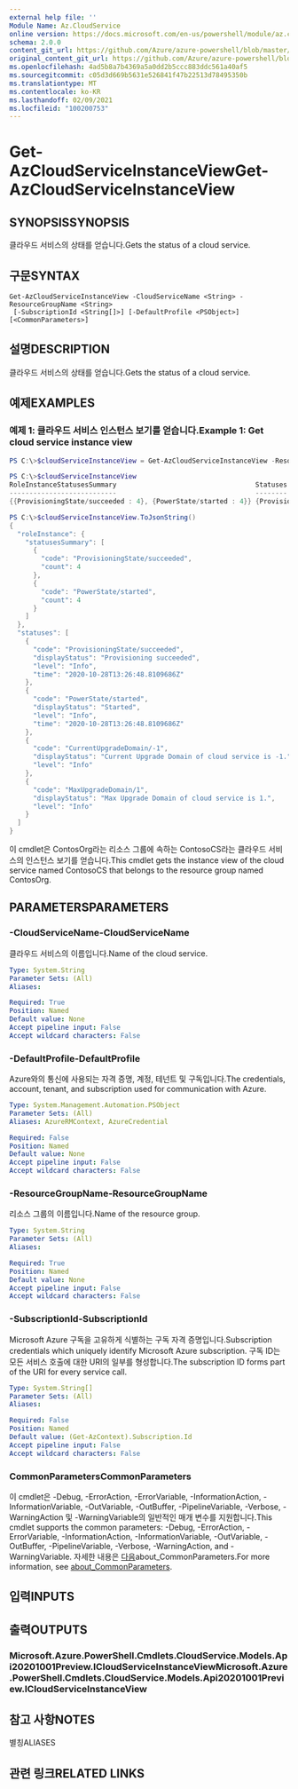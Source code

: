 ```yaml
---
external help file: ''
Module Name: Az.CloudService
online version: https://docs.microsoft.com/en-us/powershell/module/az.cloudservice/get-azcloudserviceinstanceview
schema: 2.0.0
content_git_url: https://github.com/Azure/azure-powershell/blob/master/src/CloudService/help/Get-AzCloudServiceInstanceView.md
original_content_git_url: https://github.com/Azure/azure-powershell/blob/master/src/CloudService/help/Get-AzCloudServiceInstanceView.md
ms.openlocfilehash: 4ad5b8a7b4369a5a0dd2b5ccc883ddc561a40af5
ms.sourcegitcommit: c05d3d669b5631e526841f47b22513d78495350b
ms.translationtype: MT
ms.contentlocale: ko-KR
ms.lasthandoff: 02/09/2021
ms.locfileid: "100200753"
---
```

# <span data-ttu-id="3af75-101">Get-AzCloudServiceInstanceView</span><span class="sxs-lookup"><span data-stu-id="3af75-101">Get-AzCloudServiceInstanceView</span></span>

## <span data-ttu-id="3af75-102">SYNOPSIS</span><span class="sxs-lookup"><span data-stu-id="3af75-102">SYNOPSIS</span></span>
<span data-ttu-id="3af75-103">클라우드 서비스의 상태를 얻습니다.</span><span class="sxs-lookup"><span data-stu-id="3af75-103">Gets the status of a cloud service.</span></span>

## <span data-ttu-id="3af75-104">구문</span><span class="sxs-lookup"><span data-stu-id="3af75-104">SYNTAX</span></span>

```
Get-AzCloudServiceInstanceView -CloudServiceName <String> -ResourceGroupName <String>
 [-SubscriptionId <String[]>] [-DefaultProfile <PSObject>] [<CommonParameters>]
```

## <span data-ttu-id="3af75-105">설명</span><span class="sxs-lookup"><span data-stu-id="3af75-105">DESCRIPTION</span></span>
<span data-ttu-id="3af75-106">클라우드 서비스의 상태를 얻습니다.</span><span class="sxs-lookup"><span data-stu-id="3af75-106">Gets the status of a cloud service.</span></span>

## <span data-ttu-id="3af75-107">예제</span><span class="sxs-lookup"><span data-stu-id="3af75-107">EXAMPLES</span></span>

### <span data-ttu-id="3af75-108">예제 1: 클라우드 서비스 인스턴스 보기를 얻습니다.</span><span class="sxs-lookup"><span data-stu-id="3af75-108">Example 1: Get cloud service instance view</span></span>
```powershell
PS C:\>$cloudServiceInstanceView = Get-AzCloudServiceInstanceView -ResourceGroupName "ContosOrg" -CloudServiceName "ContosoCS"

PS C:\>$cloudServiceInstanceView
RoleInstanceStatusesSummary                                   Statuses
---------------------------                                   --------
{{ProvisioningState/succeeded : 4}, {PowerState/started : 4}} {Provisioning succeeded, Started, Current Upgrade Domain of cloud service is -1., Max Upgrade Domain of cloud service is 1.}

PS C:\>$cloudServiceInstanceView.ToJsonString()
{
  "roleInstance": {
    "statusesSummary": [
      {
        "code": "ProvisioningState/succeeded",
        "count": 4
      },
      {
        "code": "PowerState/started",
        "count": 4
      }
    ]
  },
  "statuses": [
    {
      "code": "ProvisioningState/succeeded",
      "displayStatus": "Provisioning succeeded",
      "level": "Info",
      "time": "2020-10-28T13:26:48.8109686Z"
    },
    {
      "code": "PowerState/started",
      "displayStatus": "Started",
      "level": "Info",
      "time": "2020-10-28T13:26:48.8109686Z"
    },
    {
      "code": "CurrentUpgradeDomain/-1",
      "displayStatus": "Current Upgrade Domain of cloud service is -1.",
      "level": "Info"
    },
    {
      "code": "MaxUpgradeDomain/1",
      "displayStatus": "Max Upgrade Domain of cloud service is 1.",
      "level": "Info"
    }
  ]
}
```

<span data-ttu-id="3af75-109">이 cmdlet은 ContosOrg라는 리소스 그룹에 속하는 ContosoCS라는 클라우드 서비스의 인스턴스 보기를 얻습니다.</span><span class="sxs-lookup"><span data-stu-id="3af75-109">This cmdlet gets the instance view of the cloud service named ContosoCS that belongs to the resource group named ContosOrg.</span></span>

## <span data-ttu-id="3af75-110">PARAMETERS</span><span class="sxs-lookup"><span data-stu-id="3af75-110">PARAMETERS</span></span>

### <span data-ttu-id="3af75-111">-CloudServiceName</span><span class="sxs-lookup"><span data-stu-id="3af75-111">-CloudServiceName</span></span>
<span data-ttu-id="3af75-112">클라우드 서비스의 이름입니다.</span><span class="sxs-lookup"><span data-stu-id="3af75-112">Name of the cloud service.</span></span>

```yaml
Type: System.String
Parameter Sets: (All)
Aliases:

Required: True
Position: Named
Default value: None
Accept pipeline input: False
Accept wildcard characters: False
```

### <span data-ttu-id="3af75-113">-DefaultProfile</span><span class="sxs-lookup"><span data-stu-id="3af75-113">-DefaultProfile</span></span>
<span data-ttu-id="3af75-114">Azure와의 통신에 사용되는 자격 증명, 계정, 테넌트 및 구독입니다.</span><span class="sxs-lookup"><span data-stu-id="3af75-114">The credentials, account, tenant, and subscription used for communication with Azure.</span></span>

```yaml
Type: System.Management.Automation.PSObject
Parameter Sets: (All)
Aliases: AzureRMContext, AzureCredential

Required: False
Position: Named
Default value: None
Accept pipeline input: False
Accept wildcard characters: False
```

### <span data-ttu-id="3af75-115">-ResourceGroupName</span><span class="sxs-lookup"><span data-stu-id="3af75-115">-ResourceGroupName</span></span>
<span data-ttu-id="3af75-116">리소스 그룹의 이름입니다.</span><span class="sxs-lookup"><span data-stu-id="3af75-116">Name of the resource group.</span></span>

```yaml
Type: System.String
Parameter Sets: (All)
Aliases:

Required: True
Position: Named
Default value: None
Accept pipeline input: False
Accept wildcard characters: False
```

### <span data-ttu-id="3af75-117">-SubscriptionId</span><span class="sxs-lookup"><span data-stu-id="3af75-117">-SubscriptionId</span></span>
<span data-ttu-id="3af75-118">Microsoft Azure 구독을 고유하게 식별하는 구독 자격 증명입니다.</span><span class="sxs-lookup"><span data-stu-id="3af75-118">Subscription credentials which uniquely identify Microsoft Azure subscription.</span></span>
<span data-ttu-id="3af75-119">구독 ID는 모든 서비스 호출에 대한 URI의 일부를 형성합니다.</span><span class="sxs-lookup"><span data-stu-id="3af75-119">The subscription ID forms part of the URI for every service call.</span></span>

```yaml
Type: System.String[]
Parameter Sets: (All)
Aliases:

Required: False
Position: Named
Default value: (Get-AzContext).Subscription.Id
Accept pipeline input: False
Accept wildcard characters: False
```

### <span data-ttu-id="3af75-120">CommonParameters</span><span class="sxs-lookup"><span data-stu-id="3af75-120">CommonParameters</span></span>
<span data-ttu-id="3af75-121">이 cmdlet은 -Debug, -ErrorAction, -ErrorVariable, -InformationAction, -InformationVariable, -OutVariable, -OutBuffer, -PipelineVariable, -Verbose, -WarningAction 및 -WarningVariable의 일반적인 매개 변수를 지원합니다.</span><span class="sxs-lookup"><span data-stu-id="3af75-121">This cmdlet supports the common parameters: -Debug, -ErrorAction, -ErrorVariable, -InformationAction, -InformationVariable, -OutVariable, -OutBuffer, -PipelineVariable, -Verbose, -WarningAction, and -WarningVariable.</span></span> <span data-ttu-id="3af75-122">자세한 내용은 [다음](http://go.microsoft.com/fwlink/?LinkID=113216)about_CommonParameters.</span><span class="sxs-lookup"><span data-stu-id="3af75-122">For more information, see [about_CommonParameters](http://go.microsoft.com/fwlink/?LinkID=113216).</span></span>

## <span data-ttu-id="3af75-123">입력</span><span class="sxs-lookup"><span data-stu-id="3af75-123">INPUTS</span></span>

## <span data-ttu-id="3af75-124">출력</span><span class="sxs-lookup"><span data-stu-id="3af75-124">OUTPUTS</span></span>

### <span data-ttu-id="3af75-125">Microsoft.Azure.PowerShell.Cmdlets.CloudService.Models.Api20201001Preview.ICloudServiceInstanceView</span><span class="sxs-lookup"><span data-stu-id="3af75-125">Microsoft.Azure.PowerShell.Cmdlets.CloudService.Models.Api20201001Preview.ICloudServiceInstanceView</span></span>

## <span data-ttu-id="3af75-126">참고 사항</span><span class="sxs-lookup"><span data-stu-id="3af75-126">NOTES</span></span>

<span data-ttu-id="3af75-127">별칭</span><span class="sxs-lookup"><span data-stu-id="3af75-127">ALIASES</span></span>

## <span data-ttu-id="3af75-128">관련 링크</span><span class="sxs-lookup"><span data-stu-id="3af75-128">RELATED LINKS</span></span>


